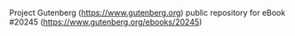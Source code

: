 Project Gutenberg (https://www.gutenberg.org) public repository for eBook #20245 (https://www.gutenberg.org/ebooks/20245)
